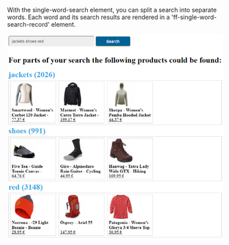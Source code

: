 With the single-word-search element, you can split a search into separate words.
 Each word and its search results are rendered in a 'ff-single-word-search-record' element.
 
![single-word-search.png](/images/elements/examples/single-word-search.png)